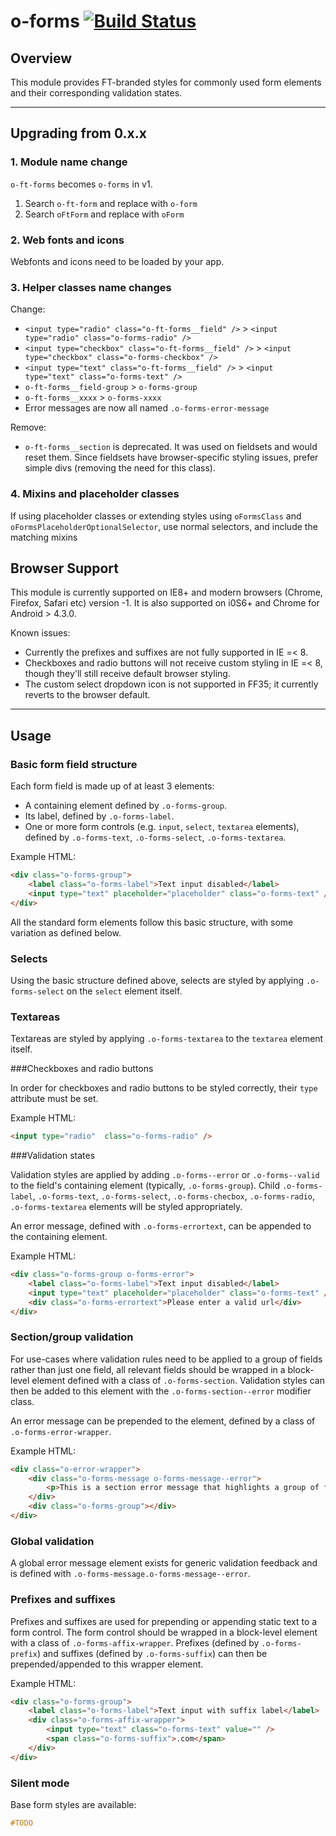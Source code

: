 # o-forms [![Build Status](https://travis-ci.org/Financial-Times/o-forms.png?branch=master)](https://travis-ci.org/Financial-Times/o-forms)

## Overview

This module provides FT-branded styles for commonly used form elements and their corresponding validation states.

---

## Upgrading from 0.x.x

### 1. Module name change

`o-ft-forms` becomes `o-forms` in v1.

1. Search `o-ft-form` and replace with `o-form`
2. Search `oFtForm` and replace with `oForm`

### 2. Web fonts and icons

Webfonts and icons need to be loaded by your app.

### 3. Helper classes name changes

Change:

- `<input type="radio" class="o-ft-forms__field" />` > `<input type="radio" class="o-forms-radio" />`
- `<input type="checkbox" class="o-ft-forms__field" />` > `<input type="checkbox" class="o-forms-checkbox" />`
- `<input type="text" class="o-ft-forms__field" />` > `<input type="text" class="o-forms-text" />`
- `o-ft-forms__field-group` > `o-forms-group`
- `o-ft-forms__xxxx` > `o-forms-xxxx`
- Error messages are now all named `.o-forms-error-message`

Remove:
- `o-ft-forms__section` is deprecated. It was used on fieldsets and would reset them. Since fieldsets have browser-specific styling issues, prefer simple divs (removing the need for this class).

### 4. Mixins and placeholder classes

If using placeholder classes or extending styles using `oFormsClass` and `oFormsPlaceholderOptionalSelector`, use normal selectors, and include the matching mixins


## Browser Support


This module is currently supported on IE8+ and modern browsers (Chrome, Firefox, Safari etc) version -1. It is also supported on i0S6+ and Chrome for Android > 4.3.0.

Known issues:

* Currently the prefixes and suffixes are not fully supported in IE =< 8.
* Checkboxes and radio buttons will not receive custom styling in IE =< 8, though they'll still receive default browser styling.
* The custom select dropdown icon is not supported in FF35; it currently reverts to the browser default.

---

## Usage

### Basic form field structure

Each form field is made up of at least 3 elements:

* A containing element defined by `.o-forms-group`.
* Its label, defined by `.o-forms-label`.
* One or more form controls (e.g. `input`, `select`, `textarea` elements), defined by `.o-forms-text`, `.o-forms-select`, `.o-forms-textarea`.

Example HTML:

```html
<div class="o-forms-group">
	<label class="o-forms-label">Text input disabled</label>
	<input type="text" placeholder="placeholder" class="o-forms-text" />
</div>
```

All the standard form elements follow this basic structure, with some variation as defined below.

### Selects

Using the basic structure defined above, selects are styled by applying `.o-forms-select` on the `select` element itself.
    
### Textareas

Textareas are styled by applying `.o-forms-textarea` to the `textarea` element itself.
    
###Checkboxes and radio buttons

In order for checkboxes and radio buttons to be styled correctly, their `type` attribute must be set.

Example HTML:

 ```html
 <input type="radio"  class="o-forms-radio" />
 ```

###Validation states

Validation styles are applied by adding `.o-forms--error` or `.o-forms--valid` to the field's containing element (typically, `.o-forms-group`). Child `.o-forms-label`, `.o-forms-text`, `.o-forms-select`, `.o-forms-checbox`, `.o-forms-radio`, `.o-forms-textarea` elements will be styled appropriately.

An error message, defined with `.o-forms-errortext`, can be appended to the containing element.

Example HTML:
```html
<div class="o-forms-group o-forms-error">
	<label class="o-forms-label">Text input disabled</label>
	<input type="text" placeholder="placeholder" class="o-forms-text" />
	<div class="o-forms-errortext">Please enter a valid url</div>
</div>
```

### Section/group validation

For use-cases where validation rules need to be applied to a group of fields rather than just one field, all relevant fields should be wrapped in a block-level element defined with a class of `.o-forms-section`. Validation styles can then be added to this element with the `.o-forms-section--error` modifier class.

An error message can be prepended to the element, defined by a class of `.o-forms-error-wrapper`.

Example HTML:

```html
<div class="o-error-wrapper">
	<div class="o-forms-message o-forms-message--error">
 		<p>This is a section error message that highlights a group of fields</p>
	</div>
	<div class="o-forms-group"></div>
</div>
```

### Global validation

A global error message element exists for generic validation feedback and is defined with `.o-forms-message.o-forms-message--error`.

### Prefixes and suffixes

Prefixes and suffixes are used for prepending or appending static text to a form control. The form control should be wrapped in a block-level element with a class of `.o-forms-affix-wrapper`. Prefixes (defined by `.o-forms-prefix`) and suffixes (defined by `.o-forms-suffix`) can then be prepended/appended to this wrapper element.

Example HTML:

```html
<div class="o-forms-group">
	<label class="o-forms-label">Text input with suffix label</label>
	<div class="o-forms-affix-wrapper">
		<input type="text" class="o-forms-text" value="" />
		<span class="o-forms-suffix">.com</span>
	</div>
</div>
```

### Silent mode

Base form styles are available:

```scss
#TODO
```
